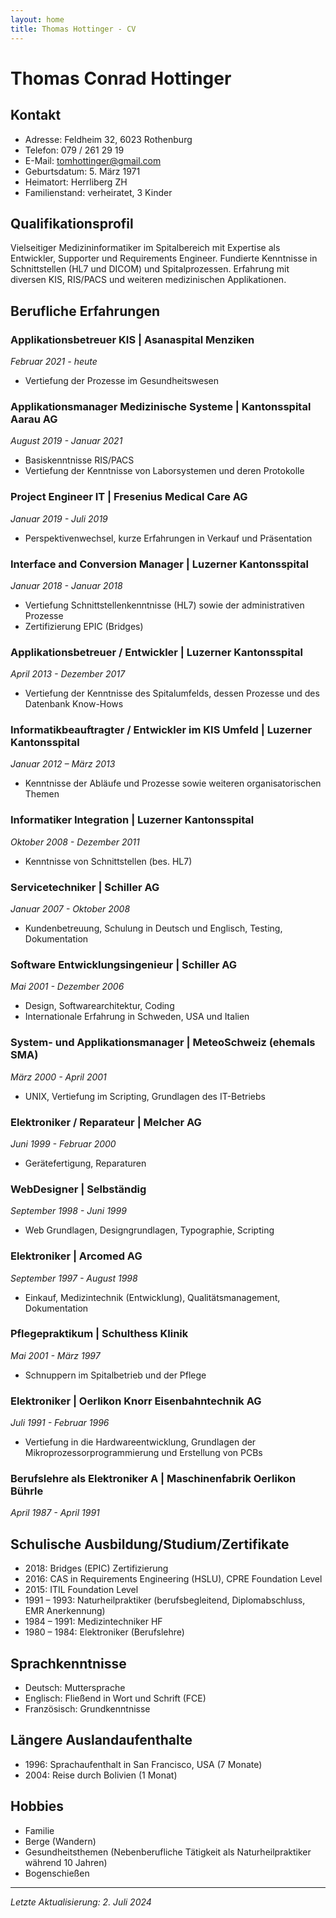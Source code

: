```yaml
---
layout: home
title: Thomas Hottinger - CV
---
```


# Thomas Conrad Hottinger

## Kontakt
- Adresse: Feldheim 32, 6023 Rothenburg
- Telefon: 079 / 261 29 19
- E-Mail: tomhottinger@gmail.com
- Geburtsdatum: 5. März 1971
- Heimatort: Herrliberg ZH
- Familienstand: verheiratet, 3 Kinder

## Qualifikationsprofil
Vielseitiger Medizininformatiker im Spitalbereich mit Expertise als Entwickler, Supporter und Requirements Engineer. Fundierte Kenntnisse in Schnittstellen (HL7 und DICOM) und Spitalprozessen. Erfahrung mit diversen KIS, RIS/PACS und weiteren medizinischen Applikationen.

## Berufliche Erfahrungen

### Applikationsbetreuer KIS | Asanaspital Menziken
*Februar 2021 - heute*
- Vertiefung der Prozesse im Gesundheitswesen

### Applikationsmanager Medizinische Systeme | Kantonsspital Aarau AG
*August 2019 - Januar 2021*
- Basiskenntnisse RIS/PACS
- Vertiefung der Kenntnisse von Laborsystemen und deren Protokolle

### Project Engineer IT | Fresenius Medical Care AG
*Januar 2019 - Juli 2019*
- Perspektivenwechsel, kurze Erfahrungen in Verkauf und Präsentation

### Interface and Conversion Manager | Luzerner Kantonsspital
*Januar 2018 - Januar 2018*
- Vertiefung Schnittstellenkenntnisse (HL7) sowie der administrativen Prozesse
- Zertifizierung EPIC (Bridges)

### Applikationsbetreuer / Entwickler | Luzerner Kantonsspital
*April 2013 - Dezember 2017*
- Vertiefung der Kenntnisse des Spitalumfelds, dessen Prozesse und des Datenbank Know-Hows

### Informatikbeauftragter / Entwickler im KIS Umfeld | Luzerner Kantonsspital
*Januar 2012 – März 2013*
- Kenntnisse der Abläufe und Prozesse sowie weiteren organisatorischen Themen

### Informatiker Integration | Luzerner Kantonsspital
*Oktober 2008 - Dezember 2011*
- Kenntnisse von Schnittstellen (bes. HL7)

### Servicetechniker | Schiller AG
*Januar 2007 - Oktober 2008*
- Kundenbetreuung, Schulung in Deutsch und Englisch, Testing, Dokumentation

### Software Entwicklungsingenieur | Schiller AG
*Mai 2001 - Dezember 2006*
- Design, Softwarearchitektur, Coding
- Internationale Erfahrung in Schweden, USA und Italien

### System- und Applikationsmanager | MeteoSchweiz (ehemals SMA)
*März 2000 - April 2001*
- UNIX, Vertiefung im Scripting, Grundlagen des IT-Betriebs

### Elektroniker / Reparateur | Melcher AG
*Juni 1999 - Februar 2000*
- Gerätefertigung, Reparaturen

### WebDesigner | Selbständig
*September 1998 - Juni 1999*
- Web Grundlagen, Designgrundlagen, Typographie, Scripting

### Elektroniker | Arcomed AG
*September 1997 - August 1998*
- Einkauf, Medizintechnik (Entwicklung), Qualitätsmanagement, Dokumentation

### Pflegepraktikum | Schulthess Klinik
*Mai 2001 - März 1997*
- Schnuppern im Spitalbetrieb und der Pflege

### Elektroniker | Oerlikon Knorr Eisenbahntechnik AG
*Juli 1991 - Februar 1996*
- Vertiefung in die Hardwareentwicklung, Grundlagen der Mikroprozessorprogrammierung und Erstellung von PCBs

### Berufslehre als Elektroniker A | Maschinenfabrik Oerlikon Bührle
*April 1987 - April 1991*

## Schulische Ausbildung/Studium/Zertifikate
- 2018: Bridges (EPIC) Zertifizierung
- 2016: CAS in Requirements Engineering (HSLU), CPRE Foundation Level
- 2015: ITIL Foundation Level
- 1991 – 1993: Naturheilpraktiker (berufsbegleitend, Diplomabschluss, EMR Anerkennung)
- 1984 – 1991: Medizintechniker HF
- 1980 – 1984: Elektroniker (Berufslehre)

## Sprachkenntnisse
- Deutsch: Muttersprache
- Englisch: Fließend in Wort und Schrift (FCE)
- Französisch: Grundkenntnisse

## Längere Auslandaufenthalte
- 1996: Sprachaufenthalt in San Francisco, USA (7 Monate)
- 2004: Reise durch Bolivien (1 Monat)

## Hobbies
- Familie
- Berge (Wandern)
- Gesundheitsthemen (Nebenberufliche Tätigkeit als Naturheilpraktiker während 10 Jahren)
- Bogenschießen

---

*Letzte Aktualisierung: 2. Juli 2024*
